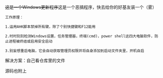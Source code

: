 ~~这是一个Windows更新程序~~这是一个恶搞程序，快去给你的好基友装一个（雾）

`````
工作原理：

1.运用AHK脚本禁掉所有键，除了个别快捷键和F12能用

2.时时刻刻检测Windows设置，任务管理器，终端(cmd)，power shell这四大电脑软件，防止进程被终结或启用安全启动

3.别妄想重启电脑，它会自动获取管理员权限并将自身添加到启动文件夹里，开机自启

`````

解决方案：自己看仓库里的文件

源码也附上

